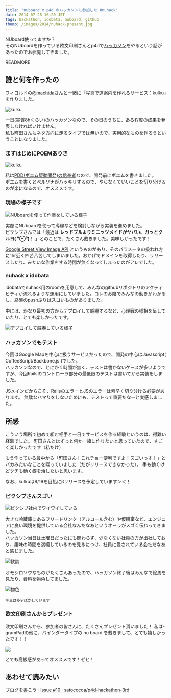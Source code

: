 ```yaml
---
title: "nuboard x p4d のハッカソンに参加した #nuhack"
date: 2014-07-28 16:20 JST
tags: hackathon, idobata, nuboard, github
thumb: /images/2014/nuhack-present.jpg
---
```


NUboard使ってますか？  
そのNUboardを作っている欧文印刷さんとp4dで[ハッカソン](http://ja.wikipedia.org/wiki/%E3%83%8F%E3%83%83%E3%82%AB%E3%82%BD%E3%83%B3)をやるという話があったのでお邪魔してきました。

READMORE

## 誰と何を作ったの

フィヨルドの[@machida](https://twitter.com/machida)さんと一緒に「写真で道案内を作れるサービス：kulku」を作りました。

<img src='/images/2014/kulku.png' class='img-responsive img-thumbnail' alt='kulku' />

一日(実質8hくらい)のハッカソンなので、その日のうちに、ある程度の成果を発表しなければいけません。  
私も町田さんもネタ方向に走るタイプでは無いので、実用的なものを作ろうということになりました。

### まずはじめにPOEMありき

<img src='/images/2014/kulku-poem.png' class='img-responsive img-thumbnail' alt='kulku' />

私は[PDD(ポエム駆動開発)の信奉者](/posts/2014/02/27/poem/)なので、開発前にポエムを書きました。  
ポエムを書くとペルソナがハッキリするので、やらなくていいことを切り分けるのが楽になるので、オススメです。

### 現場の様子です

<img src='/images/2014/nuhack.jpg' class='img-responsive img-rounded' alt='NUboardを使って作業をしている様子' />

実際にNUboardを使って導線などを検討しながら実装を進めました。  
ピクシブさんでは「最近は **レッドブルよりミニッツメイドがヤバい、ガッとクルヨ( ⁰⊖⁰)！** 」とのことで、たくさん戴きました。美味しかったです！

[Google Street View Image API](https://developers.google.com/maps/documentation/streetview/?hl=ja) というものがあり、そのパラメータの扱われ方に1hr近く四苦八苦してしまいました。おかげでドメインを取得したり、リリースしたり、みたいな作業をする時間が無くなってしまったのがアレでした。

### nuhack x idobata

idobataでnuhack用のroomを用意して、みんなのgithubリポジトリのアクティビティが流れるような運用にしていました。コレのお陰でみんなの動きがわかるし、終盤のpushぶりはスゴいものがありました。

中には、かなり最初の方からデプロイして威嚇するなど、心理戦の様相を呈していたり、とても楽しかったです。

<img src='/images/2014/nuhack-idobata.png' class='img-responsive img-rounded' alt='デプロイして威嚇している様子' />

### ハッカソンでもテスト

今回はGoogle Mapを中心に扱うサービスだったので、開発の中心はJavascript( CoffeeScript/Backbone.js )でした。  
ハッカソンなので、とにかく時間が無く、テストは書かないケースが多いようですが、今回Railsのコントローラ部分の最低限のテストは書いてから実装をしました。

JSメインだからこそ、RailsのエラーとJSのエラーは素早く切り分ける必要があります。
無駄なハマりをしないためにも、テストって重要だなーと実感しました。

## 所感

こういう場所で初めて組む相手と一日でサービスを作る経験というのは、得難い経験でした。
町田さんとはずっと何か一緒に作りたいと思っていたので、すごく楽しかったです（私だけ）

もう作っている最中から「町田さん！これチョー便利ですよ！スゴいっす！」とバカみたいなことを喋っていました（だがリリースできなかった）。
手も動くけどクチも動く癖を治したいと思います。

なお、kulkuは8/19を目処にβリリースを予定しています＞＜！

### ピクシブさんスゴい

<img src='/images/2014/pixiv-office.png' class='img-responsive img-rounded' alt='ピクシブ社内でワイワイしている' />

大きな冷蔵庫にあるフリードリンク（アルコール含む）や仮眠室など、エンジニアに良い環境を提供している会社なんだなあというオーラがスゴく伝わってきました。  
ハッカソン当日は土曜日だったにも関わらず、少なくない社員の方が出社しており、趣味の時間を満喫しているのを見るにつけ、社員に愛されている会社だなあと感じました。

<img src='/images/2014/pixiv-office2.jpg' class='img-responsive img-rounded' alt='歓談' />

オモシロソウなものがたくさんあったので、ハッカソン終了後はみんなで絵馬を見たり、資料を物色してました。

<img src='/images/2014/pixiv-office-with-ebichang.png' class='img-responsive img-rounded' alt='物色' />

<small>写真は多少ぼかしています</small>

### 欧文印刷さんからプレゼント

欧文印刷さんから、参加者の皆さんに、たくさんプレゼント貰いました！
私は-gramPadの他に、バインダータイプの nu board を戴きまして、とても嬉しかったです！！

<a href="http://www.amazon.co.jp/gp/product/B00LNRDM1S/ref=as_li_ss_il?ie=UTF8&camp=247&creative=7399&creativeASIN=B00LNRDM1S&linkCode=as2&tag=kattttttttton-22"><img border="0" src="http://ws-fe.amazon-adsystem.com/widgets/q?_encoding=UTF8&ASIN=B00LNRDM1S&Format=_SL250_&ID=AsinImage&MarketPlace=JP&ServiceVersion=20070822&WS=1&tag=kattttttttton-22" ></a><img src="http://ir-jp.amazon-adsystem.com/e/ir?t=kattttttttton-22&l=as2&o=9&a=B00LNRDM1S" width="1" height="1" border="0" alt="" style="border:none !important; margin:0px !important;" />

とても高級感があってオススメです！ゼヒ！

## あわせて読みたい

[ブログを書こう · Issue #10 · satococoa/p4d-hackathon-3rd](https://github.com/satococoa/p4d-hackathon-3rd/issues/10)
